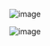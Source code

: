 ![image](https://lh3.googleusercontent.com/fife/AAbDypBBUC05tomLmc3tBoKIqVNBrlMTUKScrPz8c7wdWEAy7OiXaBbV8hkDI-Ms-TLeOStkJW71iTE3RuOxAU8SVfcetd3em0BzEzE3dx3ODfnVcg7DN3Hbs6eKsOmOhYqF_LtzLoiwJUVWUAOF2jqU2sKRkRv07IVuW8t_lN_EPUd2Iez6IOM_XJlKkWATo6l568jH9S0ghGLZ9kSmE5oq5GYqqthfidLBTVBHVjTgzP3A8KSVAYw62xdCO4dlWj97eJkGjByWb_U1KzHm3hJpJowEXNvmN4wzbJvy7ju5vZY4YALumHwgeWES4UANnhzlAEKdGi9jUcTV1aiwFVf8qt5vF1mXOJNPwrgDXfD9YN1b7eiQIgFdGKJJEtMvkKaeKVjd_GyH3sGGnws2wl5j3dWryoY31GP5nAaxaLNMhbEu-GoW5usQ7EyKDatr1M5z9j-JstPbsTDDERJjgY3fMD2KagvGyx8_KPbeWHFnWFAR1SJ_La17KB4ZyBKOgfy0OyresAuT5eEr_uJB97olX8tbzmTFtsuYghciPB8Ra9J5UMMScA5KyXTN13w5omjfpgjUFYSObWQjcZR9p9VZwlfCRnrqhO0sVvN11D3mlbUP20OLcE_2uc-ig9yd1ji63F4rA_e8lEGK_6Hd1y7KgcPdjg5J2zAUHaGVaJUhMaLaKtHyAdqvuYL2Bfv1Mks9DjjB9b6qvVmm8-apdZaIV-MA_XlCUCO8FvWoIRj3crhfUcq0GzGMD7SHVEPQqDK1merwg60MTQdD9yBkSkSbtqIVteq83AVxkvug1eyNBkq79wt3lWDz0doNFkqS0xBXAsdyG_VwwGLuum76Zja1Dz7AAeK43Qa3g7EdyrVSQlChQHVau_3zDgCKE0JVWGs_1T-mNTQFIgIey-znIZdbsgWSrepYgc_vrOtEl3ABarIB11ZyltYTwRt8cxAmDW1gasGMPDJJ44lOeURl5k2-ZPNAg7iBmCqnOLZLpObzE3imzNyHxWhdVF937z3uX4tuEqD9CvCYGVxzLbNflJE4fPkEtiEcgyBz4_6y67H9V155nL4v_O9s238qLFhb25w7W_bRShAVSq7IXhKhs7BWL3SqFOkNxVYOoKt6Dw_6oc3v2M-08cas-UWc0rOo639Bu2JF2JGaWxydFDi-2nr5kwG-9US9HOt8t54Rjk29B02by4x-NGf2cq27-OLGhiv949B7y5EFr1MEMfoiMHr320kFgePNfDlhBqeUCvbFwKrIsaiUHlvNzwGzlpMDaKQeo-QvyCEUWs-44w0yhLZ1vwMn_Kq4VpD9xrhvO0RQZNpY57gIv8mnQJ0XHJK30juxTjjKu4pHFeETggMmQiQ8nR3AihUNSRhnYZSvb_ATHWk8HOsUeiXW2RCod-Wk2-bP6i2Sx_6EYUdKYekza3YmT0iua60CXMNgnA9_YtV87bE7V5LsXL6Tm4uWrhRpp6GFbTO0nTOc2iR5HywWC7TKimhh0I2bEAxaXILAxrNCRfhic4CG0wEs9CZnqlzsidIAdSetPQzo9mF4I7s_7OQxYu2r4f2vpaQdsVClMQ-ldhwvxVRmTvCUQES-aOX7IkN6cXCv29aeWPSEJWGZ-PJQ9Q-aHOxAGxnXDQ06Slz4n28z6OR0x_qYASd4DhGGgRWyWku7MtJ9HOiotLPJwBHdcU4EiM7S0AhU-V9h09a2KmsssgStIIPP2RXOfi-5YbJZ3PlIn-h3oxAqAH3421MGqIOMCd0HyN02fWKnSabadRYv_G4F6uzTMU5QIPRqolvNPTOva3cdqxQJuWpRYGCE6POkNWWtwHne5lLp_-GIylYmbpKIT3VoE3DzWiBUL4x_NTFtZkvKRkl4Gg0zBasPp7CKHy0qq3Lts3JbERBq-DF0F-ZUibHapAsJukyZh8vImRG7i2KqR-nQ7Qe4Y80iaJXkfeb9V3BtwezDBDxw_2E32S8ySGu1rsx1tUVZaNuo6vn8hM7WlTxChaHE3P4_-MsMrFgo6oN_vS4Ryrlc3Ylw0uWdw7K4czK7VCwZ8-cwr6z-IPaysWk6DsgjsFdrJv9DXtwThb93nlq6my6Mowxg6tXPip0R92tGNv0sE8PRtiCdDrVrP9U-7RtkdS6pkjP4YlmA8DnPVtHxbND6bFcXbcny-dYqyF8y22cWVWHTTMFCtyAguExofFGG7HBe_4pBbK08RJcLd6M2vaAtrDgsDm-0m7FhYbYDvHWadpw8repN8bzt7Gp4_dycGUEN3NOmer9zTwYOQaO1AxAzeO8TwxCF2hXlKib1sJP3PKEY-fIY33fudRyX6uWQOjcCXQ4Hj0HabUU6a0IaLGCldZ13916ERAJEtDV2sW7CoMH5a_LLvybP49ozod3nXRCd6BPe8hJ1Jgo3Wa_J3sRthBdkDR-BQx5qqBrc1O7GZeHH42mw5r-xpwi9l5v-IsfA9q4PCVhsisIgCAeTPG9ZKIUKbTZGvjcTR6yp_3C9fTKxpN-gRZdGOht8ceaH5_GzbLz5IZx9gw8W66YcbMw_jLf2KzpdRRS5zBAkx6873XpCKJ5ITeB8MZyXw7li_52GT2__h-q5I9vO7vUHdgHgyxM9CeXQDxTAqBdYm2kwMdqX8Z9nCk-1GdbKYTcad2KiBDUx87H4b5hbSgLeACemCMwvIsJ4IUKx6-OcPdmTW-UzW23iQzgGuIVneHaNMbGFjoETkfc8JMLkhYX0uIDpTtawT7XQJwRb150q9LJsuK_AlHtgJVwhNanmh5fMXazj_UCvX0cmxCjBggKqb8d0Wr1Rtn6MEHDFAYaE_9h6rjRn1gvAIl-8H8R94vUm7yXA6IEMbrSzGViqmzh8o_2Sd9bUeWdi9X4JLr2_orbBM2yL3qx8krRWwPqoak87ASggr-VIvBdV3VMbf21WbtiOgINbM2KSE7_rGvdOV8KBQW3DQJyQ1lQOG34r-zmCzMYhFhBiLNcrRnVWjLtfLrPKQMTVqV-3sJ-RBQ6TV59KQS5DLL7sd9yGrvafV3_8uK9ASEYlcuntsMXNhwtXXDYpDpgwuQ-tlL0kbqvcxib2cEcdERlog6Oz6mYjp108BVTfp8ULpBWeen67Sw1be1IWNaDkeU306z8ftWtBC50ZKfePZtC2n2kcB_idNO6QSSEGQdwDXxqNBiVeSIFGWqv13I6kErQMon6r3slqAcRJHFpA97ZzbcMKGKiZirg_ySX0E8fDhq2h-fsjIY99gYljL3zdeM9sgmf9zlOVqAEva4qrCTCoehD4gNkV3IG6NWNpPvlMe2Ws_8JwCvGtE0PDIrkw_2CRap1I4FnU3hDkSTP1WpHCytAEsX3Bxr9x3FJfcBrcVedeEf6Tp3g63kGCeYXaFD5s5-UG8mLjpIi4psEIVY8cz-m90FXVRTmrTApdJxQXpwTkJ7ZI1zvbTsPJ3L5yR5shLTeDg8aL7cYTf73mbiFpsNSayidWkrGSsBVAHd1sKC-TNa6-1rDblSWCE0PmiAfeOaostEJfipaZkBtuaVf6mZe8DZhn3EGzL2NJkA6ZLjZaIUYVWFZ2aNFPLXSVfxypxM5-6BCSs6DbUFhUSYFQfmPCzDSHgXvbB8lBhH7o3v0b5OfRdperWRWOFrBz3VgBT6q2vmqP2JR88OJ0vu4v8SEY_6VFos7YMbyG6tn5GEQvS-oZeTwfAhjG9jn2yqj2S-FHkzoZyF3T2KaWU1DQK-K-dUSPdVBChrWZf6Mdkkj-WZW1ZRNxR6wzOwXsPhhv018-PeAkJG1m9EdsusCGKrXTEkrN-cC3wQ6Z9RTo24j7TX-YcoenAUW8PHT9eK8ZEtzglxCnZ6hbOtjDDWVobFC_CCqH8H6V-KCvaOIkbIcRpYhmnxgfeb4v7UOO_4A3Rt22fEoflx1cALo_uy7ilpPygwsbUVq_4vNu4ii6rLrG-esYH8C4AVbgStozBqTuXJ3Jb9oLk0PCVS6Wi75ohrwB0VxMAK2680ExbWgxv0TwMwkAyX1rEqreOAKu7fpOzmETE1eD9WXqgEYxtKtCMDwK1J6KRc9bxQpgFoOb3RDpXwRx2G_A5pQRxu-KC34kcfkxlfisZdgIpQ25bSD-lyLW2RcGonDYKMuskW5yVZ1qUqaWNeQF449Shlo1Xm8yxFZH8xtpXJtSn8jhBFgrvf6R7IX6uw0xD6UdKxI7dT2RI8Os2Y8wNs-2OKql2K3TiWqgR1hwLKy0KY4iYx-cPlZvcRuY2xVtmkhNvTTprPzUjKBm8SQ_78zHucjLQGu_EcZDmRxuDZp9UkfLSUc55TxYHY0Ffd_XWwyem57rh6ZKTTB8Zgr4hlxqXQTmVJ-fFDAJr2IRLFV_uX7qYSjFdCUF0Di7IVsWMM8LqpZ8Qn1kbrpDWmIwLWYVVHrhxCVsZobWa58QmEu6g_lgBEDiiU4WlmnMmTXX7AaP29yba38UH-sJuYp9sqMjoU0f-BIYSwTf2s3SmK6SjYvAUi5yWguZ7PxZu1ydvZ8RRXLxfBkyuRf9tHYFo_sPgwhWDbAFJ_xJy5nwVfF_CxtZf6PYcsN85UK61IOGXjzkmRG-sPCes2QAACQ4KvqwtneGkNJsKrjN6-sOu0xy4ylhgYwCSfGfOTewzVUkzcC-3yzPYwyfhz8xZPRX-gwmuTByJAlw9kSA5Za-J2X339hFc4bUpfXT1kWNZcf9NTl05YGxZ-8fxtJlU8vj8bS9mqVWQBdhadXa6kHD6v_MlsyclPonCNRFqRrOwkQkm5Vb87uxUlQ2rLGCFYQxFVBMNahz0sM6WVfe6-b5h1DUDw34TnkUHay6qAcB-FUDZXsez2fxxD-9ynXwyccZ8Imh2wemWvS6eV6PuoY4pwYi10C_BaFCuw0fxMX2h7or6w-4qoBVB5IvfR41tYP983SWxo6NWh01sHEkEZorQMim2XaDIoqYdSZ-om9eq3x3RQLPT94yoF1ifeTdkbEPsm7MVxCTaajcf0scSzbO7wHzGg4gLD0zpgzZwKdaNaX0FRP2KTnlEY4EptR0cI2TyhhoRfhEmWScE97LCHWsEB8m49rx0BrRPol2Ee7KpRc9iVA9mOQGtJOuNU3UIITskYr4SpFQ0r9VV-nk0rXlBGHV0ZYvZzfMKXY5KtVXnW0x5Cqt_w35MTCEgH8HflblrZUfHLS3YawPjWIpkueY3B_8bQ1Q959EvHrUvNI6mhnvPt7Z5l0BdsLUC-iqwAf7u-GBBRPgCRgWkGzK8HM5BF8fsBjfZjPeXT6yUs41cAMMcGd0Na89n_lbrZ2PKTTZI1w9ReoSBzGsqPz-k-eH1QBskArOZIO3dvaZ6lfDHLLAxaDj5TL0zG3MdMzT29UbwlJ0ekgE5mhkhYLMWfV1QFKfF2LY2hcxW_knFjFhSQvCrXLd40Zt3bKs8W01DwqFMr_yTCGaPthLv5rZOiaVEPQPZWO6tTa9UJsbprrzmZJF3Pwoveak6mlOQ3N09HugrA70BiqToaYjR9apR1yQRg5SOEYcGeqvmwxi9Nrh_LNEWEvmlD2ZCNeU6cv3qyvzhT1QpCmC_j6H5f1BxMkFPNlqwsrEZy8pSimGmw70oRSG8g2SMTP6sycowg3TPUeqYMY9iUaJjMAS_mp7rP0ECKrd5eICuYL5VNJKkBL_o_6qPFc8P694Hnwo7lNKhPmtJWqJNl-gKnTlqWlO6Sw-gO71c3FAxx955ZKMoMaMrF1QOIIQ3DpKfeUv4BS1l_s1bfVwb4jYSntmxb8q1nfA3H1Q90pArtqFr-JsaVpki4LVVJnIH227Zp2kISuka7LJG4Tj71LWxThfiFJEz16XsrYUuSW4xslxPG__vKfYbFQo-cTYo5Vn1Xqg3HtGjEqpWnz9LH6yBPiqDpx5rB9_ud_W2CLET__yOGm_wBNKw-SLjFnq0e81jw44EuQql7UCtX0J2jt2wIUK3eoicvks7Thoo2rq6PJUo7hNPMz93MlP0muzZd0CDyYg4FZpwLYDGpoN68KmBC9Cw09-OS0UyCx78dn6N1RaGOoeByHPcTQd5s8tFl5TVxo-2OC6iQKZTSE26GEheBKLIt1O6n3JvcGnbzoBrAw5t0QFQvBU-G8Jo9-wWxcwE35Ec3ZrWQaKXsL7i6Aj3ukG02x9jEezdbwbJtNbiSHJHvd_exzEGdrPsZIOWTJUGOXWIBRHLdx_HzJPabGwWz-lA6UBknziObE1p0ud4DR2rnPFBAgPg-m7o2Z9ZsZcekCrH_JFDgTogIXrZWoqpq5tKlY3Ab8gETchJAyLig_-2qppEPwXsoj7p8qUe_SMK5Ct6kwdwHnjS_mIlEeNlVBkvu0WZkLzBzwaJzTEb1IhdG4oYbUBJfpDt3-iJQbLjRCUozBoR-agJTiviJz75XjJ0c0e0tlLkiSdEgejR5slCKYLjcHiiBABzEkIvgOn0BlJMnJ8bFkl3XNuGjbpB5SqS3MTJD2Az77Y8WVyxK5rkowQMeIepdU68iWY_x6SC5CoxB_PjlMHqVVGqUfiKKQR4zol3gLLt9_xn2fnu2ZggHRhKNomxL9UmEghs6lYBVHtkHnZrbQXSON5yG_dHAN3aObYybd5cjKw7bbVlxBr4b9NNv0Im4cV3qmZm-wsWy6rQgYcg4jsL9pavRbzAIpkZ8aEe-EtaPLN-tcz9Th4M70n4qFV_RKl3s-bSIbY9kTuoqfiQ6f9I2gsKNVrWigPlot54jNs0ggH_3pRkABFsi3INJlP8_k-f3to422Cz89ZyrdnKL-NiVWlOypFLXPJYcDKZOhD1fy3yQOPGOho0KcOzPz-oe9qkUDUaiebgFIYiZaXZb6C7vKTsyb7bXc6Uq8wjWowDfwqsTR04lYagSO7JwIZ28SYBpA9jRRbizGZpP29YFun-zphXQO0YpwvCRXomZ3JBHjTnmZSMY1pBjjMyWGZacpvGBumrZ0ymGtxmCGDS0hvZkvJyp3Xsl6y94wmOnN5yTNvVHbLBkgllp4ijC6URUamglvLVgvdVTobxvT0f0wtl4fRSZjLOqxwuNAkG1fiGZRsn4L-djQIHvehPqBOsa_2_A0ZETd1EPzVlhzOFzu8zeUOcMGnvQUqc9RSwUgnP3GasSgnm-6UBzLY2nTq42OeL0jLCbNg7gc6t5nTzRZaLa-UytHyVsUJfY6u0nrsWvc1tqtb8e8oStdVErl2xGCCVQc_MxR9r3JpsAyUANzq_JVUTcXi9kat9Bf8IdMPdNkkV3S3ZqOk_WQiS0bE5dcnplJjfoBmhzGXRUOh00cx5BRuMNS8dObLPNLDyVdiH0ou5Rl8OQ6Jb6Gmfet922HO-Q7VxluUoTw9OdKTpx3_N7mIA17n5KJOM8VZNUSH1BwLT-R7UiMq4qe67ZLRsKN7048ABtDQKnD3ob2NwqXkpC-GP3Lq7piHPmO1je-MP3dg40xKDyeOJCg82qpXU9YuBsCAEhTtqN0eXmG07WgKcRKHwLBmWYhaZ8HU45l6yQYPXKWSWO3cU6MUeYcf12RKQB2YRK4gZ3EFcZ4s9edKQNSmowR6ze3UxgcL_aQLEjRimQIiFITSZgs_GgGD5THFVmzVFOIdfChXOwRaw4FTpG1moNb-delaUZ_qvJd6aUZKrc510EjRYI-0RY-Hv6sUJ1EQqK_DUTU5Xk94RNV1p10wAxD9dHdR82SHWn9KmiCi2nPwHLRZeZn3EhACJoZfxooo2RgP_uLesL_V2wjJKMMJQBuiXdbC_L9tBLcVUs33IaKGCapy_qc70CC6WWpN8np6ibP1iIDsZFIWgSM3KPIuC7fV0Nv6c7eS_9RnM64TAf6Esg6HEj2sAeZLNFmZFt7aEOEMcYLGRfPC7mx8UvOi_KZ22r_dKtBSk5SiJjEoJGwpS8m3xZOiqSGRYhfiCE3uRTwnU5FQaFdcBvibL75y6lLNaU5mxV3cIP4ztxVtL4GCIzHuHrSMONGTk5Si5wwtEIElNw_XGoRXvsWAK8ZXwNawZ979QA5m-ERaWa4nP_Pb3vfx80LTu-o-6Za68AlXZnSudPbbt0ZiAXnHTZj54bD47pZfkW8ORzzIkXVn1puwAVLiwdIy85iKu-KJYGvX30SGHyWTgP8K1nUTOJ4Ib9kB8ahqjGqYFEXJyAXrBtwXSWSowu49EOhKUZ2fQIf63XUgxaFviKVodwZJBzeQBajwAR77aEcvKrpiAuF10X0mPBnn6GF9ukfSB-QFjcYt5pTs37OgDWQ9TUzLuP4Jy3P_e_7fiaMACw3ywqlOUtl-AGZog3i_YEGugQnxBN88R6tVA5bYdLz_n-8aZkULuxpYxLZAY3l7GkB4O93qJ_GmtXfIv_HgUBBpwYDQfJXlawrwrculcHjiKvCwrziq4qBXbGGy-LPA33CvHLvHnPJ_dzN8AvB8fyDb3pMf0W5KvtlSFS68y01Q1kWUGh5mi6B1J3Yg_tQQ4e6VdfrdLiCT6gR16MMsgfWqSnzKn7iPzxV-av-FRp7-sNCFPIofGuZNV7LTY4E7T54ea5JbfD4D5WjDz-MGkqNV1xFfQhix0VJCbRAtpZjcPsHMaQqOFoGxxAKBfqPjCIkp35lPobLEFRP_yBIDE2ZQjSF7tTUvpODlpfpFo6mMljDV4PeY0CazLknohlK0tXMcPJnaZDfGQQCz3m_KIcrBT-TpYh-SW5X0UdIPPBPpA1ujyIVbzteg_-COveuWN8suoc0MLC1uwMQNmoxF2qb2O4STRy_m6AePSC94ZG32jUYerWwrVwr232gzJY-i83MeMC6LwBXSJkcWnm9f1nKjIv8ovLxOuZaqRGqsYbP34DkqiX_uBhgmjM9hvlHWYYoqcmO4WcIEvFmzt0Bi7DVuUtEzRoQqom970JVMe6DMiI_nJQELkutu1JOnk0BsficUvOcapC18apOGSQewSWdFQL_-pyHC0gj9ig2mFrmOklQDveE1sjLZKWSzE1cvdcxHRYHeT2F_Ec6A0f1ogPQ_5RxpiPOXWF19ltvfnuBW7jm4CXBFUA_Pf3Yr_4Bgmhrw3FgZyBHzlBvmv7j_Llp2GdxKqA00x3TsjeUKsgb2XdpkFqSjcdBOzhBb330W31IsKzr5H5r1bCdhrFjDHnTRejjX_CRu16yHcz9dY9UVjOVRZcGpqJUh4PplbrjtE4S_RZG3s3rScbWsBjWy_fRycs__f_FEUy2uUu9a7OunzuddsCKB1dGxwUciwuFQ8FbgGmYeCo0TdXJNQkhz8ib8pb74i6d5fTsBTkCmSUdc5Phe-X9_ulfGhlDFg3xVjHu7-nhM5mY91CPrg7S4DE7GFJl8zTFn2ZPMoB602aHu7lAstYS9CdJiZsLcJcqO7o-D0hs_piWikjUA9p-Ave7r_NUZ49UapyHPv2FPk698kH5HRpPkw1dcVdHftHu8-1pn9YegHrBRtAWOCKp4Lgx3t152zsPiDJRIt-OeuVtVlGAsQJoRXki06bw4tqyPF4_MlpAsZksjcZMWc_doXcLvcIYMwsZXsDHFlUYUt9xx9mBI6QIq72TwHVEsHBeZ8iD8RYW4W09_V9PzoTeN9Oi6V7rENRcbKcR_rEvYS1NG02u-WyGyMOfzmxuLtlGrEgZMza8DV2iOLf-EbD_qo4laianEHe3rXQWOy0abBQaPWulvuw4PzHDmfBjG21vCvhlr5xliAYZpnQQ7OKdmqjFYmju4WbORVVkcLeJE9jPPfnrFNjzuKLtHFo1IH6XmXBWtZGJhbaZ88pTcEhSsUJ4U7xkkoGR7egbL0Ok6XsrzcWr0DwztPyUDVb1gScyvcZdJlNcL2auS5w8XMAsfMkwu3MyeaSe_bFTxgYG5DGZYUFgSUihZkslArBiV0oaI90hostYNixkumyWkI_HUHZbY9D7bW8nKk5jZgul3Jo9cAXhEaI6ue3RoFPf1GrBRpMWSKlACH9K_NDGcteRUQdYPM8xwfQWxciOrHWkT1i6uJwigZRQn2q530x4wqPiJ1mrDonIFYYvLMMQg2rMmn9PuHhVIkbq9uMbmJ3VasZlXxGTlyBC0Xnokarul61suNBoqQAybW_PCu2dJIXrDy71p3K8wXva8wfmHdRchofFkuuj2jB4BOpnhdzVH-ke8Tzlki-AcBJNCvBMbbv1rC-dUeKQlFEa0inSjiRg8-IbbADHeq8x_XFksmfdIhow5bVGd9nnAXNpLlG62GtGDsBH_NcoXlhMHZD2uzDvphiPC3jIjEtyJqDcYOzTN8eEHt8iFQ1F1fcEuqwmx2VgIAL46GnWNyNDPiB7X0Kb_iNTEw1MoT8PspmgCt-IUALzmxq_PVzOdl_z_upby4cp0IaY=s1354-w1354-h757-no?authuser=0)

![image](https://lh3.googleusercontent.com/8BIkhTZ3YfzrmW_ixjxFcdLZ9DE6MsWVxdAn1Z6qj70eXd3i9d7WiLPTcqq1vDfe5Vwrif-PgV0VT5r-mw8vMRBCrcQnRo0O7KHV3Y024VsMiGGlgxmjzTqU_stdMqQ4xzZr1iKnwuycMJUPB5RAvF1eQ_-z0YSw8w-dUfEezqg0ge-k-ZuwZs0ZnL_bcdonUI7B5Ay_7pKkXSp0_jXh2FcB8sdyZESUEsWJ8ZV4b4q6TL7qC3Y_2Z-CIgAJj_z5RGtFvOirtVYN0H8kffSJS1zxLtwyFtSLaf6dAPO0DbXkCIxlPgRlhYJw7grDZM5aJw4o5LrlM7nCQIxC8qnUX8SjXhtwVB0ZXIybqYcRWSpb-lcvJaKlRLmdBO9B_nHprjpA_TNlVn2rNPCqbf9bDWz0fCaZkmFUpXNHrhlb8hUQnuBQyaKHMyk1UdhNpCn-Qm6y8mgPbW-qBbBX3TfgWovnLVDXHsuj1ZctEASrWrjOSTj9ErJqfqbsxjzCRe8LH1PB-hh6McJXUQwRYRolL7u-jKLrk_281aRPeKWvCsIoS7AElnY0Ek28lLXqxX7_W3FIn72fGuf614-rrs7FL2ptB5TrNh1_ZFqOA_f-0XiLTnV1qmqQQ4wmLoLRDU_D-K9VzwkImKoc6gsbF2c8IHMVmLjCORsaYliBvdqmvraM-fCnULP1GTtklR-Nvw8yF9Z9jGcHg69D1zGFc52DBRwC=w1343-h757-no?authuser=0)

